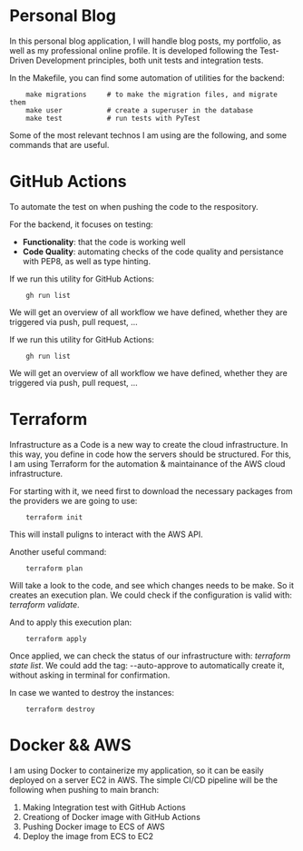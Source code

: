 # Personal Blog
In this personal blog application, I will handle blog posts, my portfolio, as well as my professional online profile.
It is developed following the Test-Driven Development principles, both unit tests and integration tests.

In the Makefile, you can find some automation of utilities for the backend:
```
    make migrations     # to make the migration files, and migrate them
    make user           # create a superuser in the database
    make test           # run tests with PyTest
```

Some of the most relevant technos I am using are the following, and some commands that are useful.


# GitHub Actions
To automate the test on when pushing the code to the respository.

For the backend, it focuses on testing:
- **Functionality**: that the code is working well
- **Code Quality**: automating checks of the code quality and persistance with PEP8, as well as type hinting.

If we run this utility for GitHub Actions:
```
    gh run list
```
We will get an overview of all workflow we have defined, whether they are triggered via  push, pull request, ...


If we run this utility for GitHub Actions:
```
    gh run list
```
We will get an overview of all workflow we have defined, whether they are triggered via  push, pull request, ...

# Terraform
Infrastructure as a Code is a new way to create the cloud infrastructure.
In this way, you define in code how the servers should be structured. For this, I am using Terraform for the automation &
maintainance of the AWS cloud infrastructure.

For starting with it, we need first to download the necessary packages from the providers we are going to use:
```
    terraform init
```
This will install puligns to interact with the AWS API.

Another useful command:
```
    terraform plan
```
Will take a look to the code, and see which changes needs to be make. So it creates an execution plan.
We could check if the configuration is valid with: *terraform validate*.

And to apply this execution plan:
```
    terraform apply
```
Once applied, we can check the status of our infrastructure with: *terraform state list*.
We could add the tag: --auto-approve to automatically create it, without asking in terminal for confirmation.

In case we wanted to destroy the instances:
```
    terraform destroy
```

# Docker && AWS
I am using Docker to containerize my application, so it can be easily deployed on a server EC2 in AWS.
The simple CI/CD pipeline will be the following when pushing to main branch:
1. Making Integration test with GitHub Actions
2. Creationg of Docker image with GitHub Actions
3. Pushing Docker image to ECS of AWS
4. Deploy the image from ECS to EC2